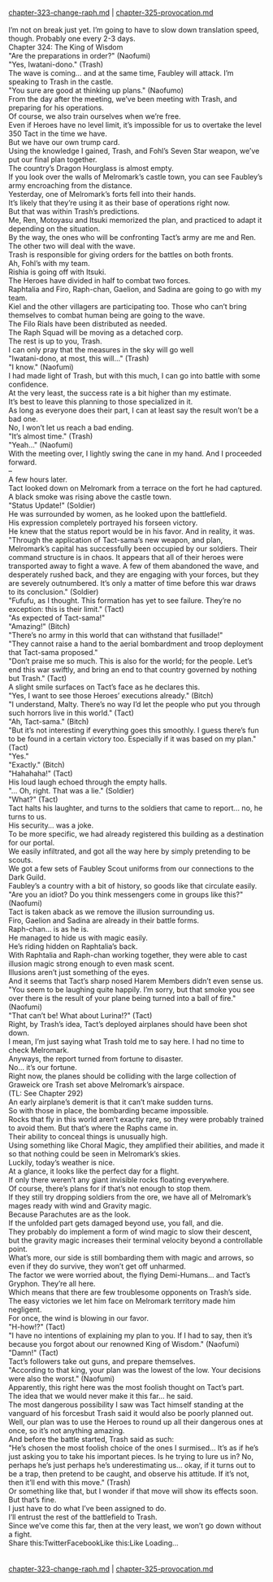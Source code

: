 [chapter-323-change-raph.md](./chapter-323-change-raph.md) | [chapter-325-provocation.md](./chapter-325-provocation.md) <br/>
<br/>
I’m not on break just yet. I’m going to have to slow down translation speed, though. Probably one every 2-3 days.<br/>
Chapter 324: The King of Wisdom<br/>
"Are the preparations in order?" (Naofumi)<br/>
"Yes, Iwatani-dono." (Trash)<br/>
The wave is coming… and at the same time, Faubley will attack. I’m speaking to Trash in the castle.<br/>
"You sure are good at thinking up plans." (Naofumo)<br/>
From the day after the meeting, we’ve been meeting with Trash, and preparing for his operations.<br/>
Of course, we also train ourselves when we’re free.<br/>
Even if Heroes have no level limit, it’s impossible for us to overtake the level 350 Tact in the time we have.<br/>
But we have our own trump card.<br/>
Using the knowledge I gained, Trash, and Fohl’s Seven Star weapon, we’ve put our final plan together.<br/>
The country’s Dragon Hourglass is almost empty.<br/>
If you look over the walls of Melromark’s castle town, you can see Faubley’s army encroaching from the distance.<br/>
Yesterday, one of Melromark’s forts fell into their hands.<br/>
It’s likely that they’re using it as their base of operations right now.<br/>
But that was within Trash’s predictions.<br/>
Me, Ren, Motoyasu and Itsuki memorized the plan, and practiced to adapt it depending on the situation.<br/>
By the way, the ones who will be confronting Tact’s army are me and Ren. The other two will deal with the wave.<br/>
Trash is responsible for giving orders for the battles on both fronts.<br/>
Ah, Fohl’s with my team.<br/>
Rishia is going off with Itsuki.<br/>
The Heroes have divided in half to combat two forces.<br/>
Raphtalia and Firo, Raph-chan, Gaelion, and Sadina are going to go with my team.<br/>
Kiel and the other villagers are participating too. Those who can’t bring themselves to combat human being are going to the wave.<br/>
The Filo Rials have been distributed as needed.<br/>
The Raph Squad will be moving as a detached corp.<br/>
The rest is up to you, Trash.<br/>
I can only pray that the measures in the sky will go well<br/>
"Iwatani-dono, at most, this will…" (Trash)<br/>
"I know." (Naofumi)<br/>
I had made light of Trash, but with this much, I can go into battle with some confidence.<br/>
At the very least, the success rate is a bit higher than my estimate.<br/>
It’s best to leave this planning to those specialized in it.<br/>
As long as everyone does their part, I can at least say the result won’t be a bad one.<br/>
No, I won’t let us reach a bad ending.<br/>
"It’s almost time." (Trash)<br/>
"Yeah…" (Naofumi)<br/>
With the meeting over, I lightly swing the cane in my hand. And I proceeded forward.<br/>
–<br/>
A few hours later.<br/>
Tact looked down on Melromark from a terrace on the fort he had captured.<br/>
A black smoke was rising above the castle town.<br/>
"Status Update!" (Soldier)<br/>
He was surrounded by women, as he looked upon the battlefield.<br/>
His expression completely portrayed his forseen victory.<br/>
He knew that the status report would be in his favor. And in reality, it was.<br/>
"Through the application of Tact-sama’s new weapon, and plan, Melromark’s capital has successfully been occupied by our soldiers. Their command structure is in chaos. It appears that all of their heroes were transported away to fight a wave. A few of them abandoned the wave, and desperately rushed back, and they are engaging with your forces, but they are severely outnumbered. It’s only a matter of time before this war draws to its conclusion." (Soldier)<br/>
"Fufufu, as I thought. This formation has yet to see failure. They’re no exception: this is their limit." (Tact)<br/>
"As expected of Tact-sama!"<br/>
"Amazing!" (Bitch)<br/>
"There’s no army in this world that can withstand that fusillade!"<br/>
"They cannot raise a hand to the aerial bombardment and troop deployment that Tact-sama proposed."<br/>
"Don’t praise me so much. This is also for the world; for the people. Let’s end this war swiftly, and bring an end to that country governed by nothing but Trash." (Tact)<br/>
A slight smile surfaces on Tact’s face as he declares this.<br/>
"Yes, I want to see those Heroes’ executions already." (Bitch)<br/>
"I understand, Malty. There’s no way I’d let the people who put you through such horrors live in this world." (Tact)<br/>
"Ah, Tact-sama." (Bitch)<br/>
"But it’s not interesting if everything goes this smoothly. I guess there’s fun to be found in a certain victory too. Especially if it was based on my plan." (Tact)<br/>
"Yes."<br/>
"Exactly." (Bitch)<br/>
"Hahahaha!" (Tact)<br/>
His loud laugh echoed through the empty halls.<br/>
"… Oh, right. That was a lie." (Soldier)<br/>
"What?" (Tact)<br/>
Tact halts his laughter, and turns to the soldiers that came to report… no, he turns to us.<br/>
His security… was a joke.<br/>
To be more specific, we had already registered this building as a destination for our portal.<br/>
We easily infiltrated, and got all the way here by simply pretending to be scouts.<br/>
We got a few sets of Faubley Scout uniforms from our connections to the Dark Guild.<br/>
Faubley’s a country with a bit of history, so goods like that circulate easily.<br/>
"Are you an idiot? Do you think messengers come in groups like this?" (Naofumi)<br/>
Tact is taken aback as we remove the illusion surrounding us.<br/>
Firo, Gaelion and Sadina are already in their battle forms.<br/>
Raph-chan… is as he is.<br/>
He managed to hide us with magic easily.<br/>
He’s riding hidden on Raphtalia’s back.<br/>
With Raphtalia and Raph-chan working together, they were able to cast illusion magic strong enough to even mask scent.<br/>
Illusions aren’t just something of the eyes.<br/>
And it seems that Tact’s sharp nosed Harem Members didn’t even sense us.<br/>
"You seem to be laughing quite happily. I’m sorry, but that smoke you see over there is the result of your plane being turned into a ball of fire." (Naofumi)<br/>
"That can’t be! What about Lurina!?" (Tact)<br/>
Right, by Trash’s idea, Tact’s deployed airplanes should have been shot down.<br/>
I mean, I’m just saying what Trash told me to say here. I had no time to check Melromark.<br/>
Anyways, the report turned from fortune to disaster.<br/>
No… it’s our fortune.<br/>
Right now, the planes should be colliding with the large collection of Graweick ore Trash set above Melromark’s airspace.<br/>
(TL: See Chapter 292)<br/>
An early airplane’s demerit is that it can’t make sudden turns.<br/>
So with those in place, the bombarding became impossible.<br/>
Rocks that fly in this world aren’t exactly rare, so they were probably trained to avoid them. But that’s where the Raphs came in.<br/>
Their ability to conceal things is unusually high.<br/>
Using something like Choral Magic, they amplified their abilities, and made it so that nothing could be seen in Melromark’s skies.<br/>
Luckily, today’s weather is nice.<br/>
At a glance, it looks like the perfect day for a flight.<br/>
If only there weren’t any giant invisible rocks floating everywhere.<br/>
Of course, there’s plans for if that’s not enough to stop them.<br/>
If they still try dropping soldiers from the ore, we have all of Melromark’s mages ready with wind and Gravity magic.<br/>
Because Parachutes are as the look.<br/>
If the unfolded part gets damaged beyond use, you fall, and die.<br/>
They probably do implement a form of wind magic to slow their descent, but the gravity magic increases their terminal velocity beyond a controllable point.<br/>
What’s more, our side is still bombarding them with magic and arrows, so even if they do survive, they won’t get off unharmed.<br/>
The factor we were worried about, the flying Demi-Humans… and Tact’s Gryphon. They’re all here.<br/>
Which means that there are few troublesome opponents on Trash’s side.<br/>
The easy victories we let him face on Melromark territory made him negligent.<br/>
For once, the wind is blowing in our favor.<br/>
"H-how!?" (Tact)<br/>
"I have no intentions of explaining my plan to you. If I had to say, then it’s because you forgot about our renowned King of Wisdom." (Naofumi)<br/>
"Damn!" (Tact)<br/>
Tact’s followers take out guns, and prepare themselves.<br/>
"According to that king, your plan was the lowest of the low. Your decisions were also the worst." (Naofumi)<br/>
Apparently, this right here was the most foolish thought on Tact’s part.<br/>
The idea that we would never make it this far… he said.<br/>
The most dangerous possibility I saw was Tact himself standing at the vanguard of his forcesbut Trash said it would also be poorly planned out.<br/>
Well, our plan was to use the Heroes to round up all their dangerous ones at once, so it’s not anything amazing.<br/>
And before the battle started, Trash said as such:<br/>
"He’s chosen the most foolish choice of the ones I surmised… It’s as if he’s just asking you to take his important pieces. Is he trying to lure us in? No, perhaps he’s just perhaps he’s underestimating us… okay, if it turns out to be a trap, then pretend to be caught, and observe his attitude. If it’s not, then it’ll end with this move." (Trash)<br/>
Or something like that, but I wonder if that move will show its effects soon.<br/>
But that’s fine.<br/>
I just have to do what I’ve been assigned to do.<br/>
I’ll entrust the rest of the battlefield to Trash.<br/>
Since we’ve come this far, then at the very least, we won’t go down without a fight.<br/>
Share this:TwitterFacebookLike this:Like Loading... <br/>
<br/>
<br/>
[chapter-323-change-raph.md](./chapter-323-change-raph.md) | [chapter-325-provocation.md](./chapter-325-provocation.md) <br/>

